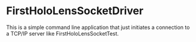 # FirstHoloLensSocketDriver
This is a simple command line application that just initiates a connection to a TCP/IP server like FirstHoloLensSocketTest.
